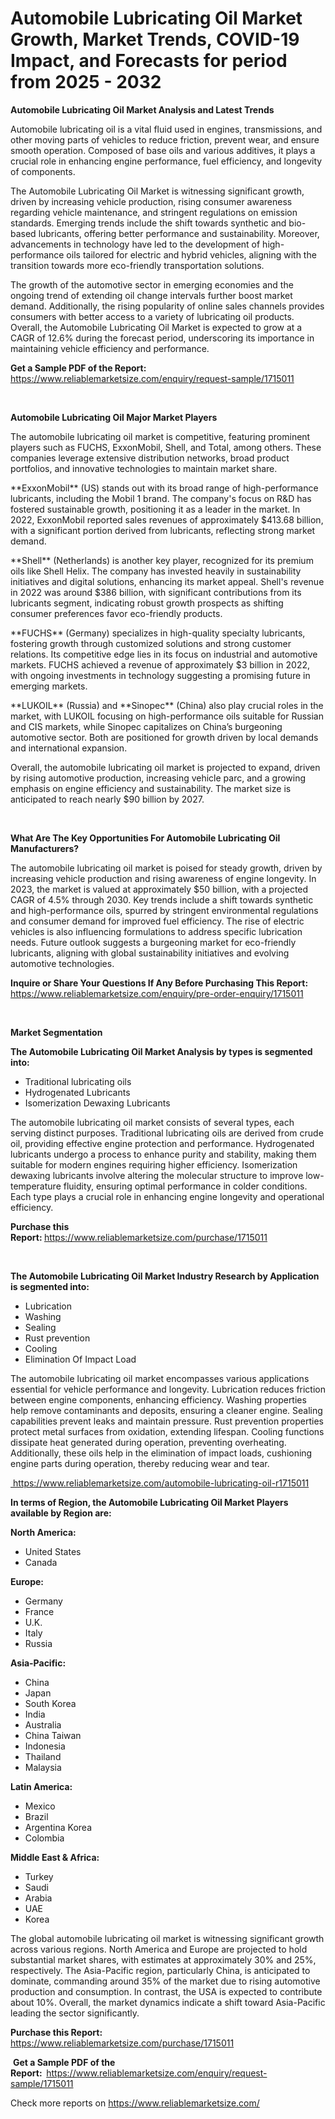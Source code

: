 <p><h1>Automobile Lubricating Oil Market Growth, Market Trends, COVID-19 Impact, and Forecasts for period from 2025 - 2032</h1></p><p><strong>Automobile Lubricating Oil Market Analysis and Latest Trends</strong></p>
<p><p>Automobile lubricating oil is a vital fluid used in engines, transmissions, and other moving parts of vehicles to reduce friction, prevent wear, and ensure smooth operation. Composed of base oils and various additives, it plays a crucial role in enhancing engine performance, fuel efficiency, and longevity of components. </p><p>The Automobile Lubricating Oil Market is witnessing significant growth, driven by increasing vehicle production, rising consumer awareness regarding vehicle maintenance, and stringent regulations on emission standards. Emerging trends include the shift towards synthetic and bio-based lubricants, offering better performance and sustainability. Moreover, advancements in technology have led to the development of high-performance oils tailored for electric and hybrid vehicles, aligning with the transition towards more eco-friendly transportation solutions.</p><p>The growth of the automotive sector in emerging economies and the ongoing trend of extending oil change intervals further boost market demand. Additionally, the rising popularity of online sales channels provides consumers with better access to a variety of lubricating oil products. Overall, the Automobile Lubricating Oil Market is expected to grow at a CAGR of 12.6% during the forecast period, underscoring its importance in maintaining vehicle efficiency and performance.</p></p>
<p><strong>Get a Sample PDF of the Report:&nbsp;</strong> <a href="https://www.reliablemarketsize.com/enquiry/request-sample/1715011?utm_campaign=1884&utm_medium=2&utm_source=Github&utm_content=ia&utm_term=11012025&utm_id=automobile-lubricating-oil">https://www.reliablemarketsize.com/enquiry/request-sample/1715011</a></p>
<p>&nbsp;</p>
<p><strong>Automobile Lubricating Oil Major Market Players</strong></p>
<p><p>The automobile lubricating oil market is competitive, featuring prominent players such as FUCHS, ExxonMobil, Shell, and Total, among others. These companies leverage extensive distribution networks, broad product portfolios, and innovative technologies to maintain market share.</p><p>**ExxonMobil** (US) stands out with its broad range of high-performance lubricants, including the Mobil 1 brand. The company's focus on R&D has fostered sustainable growth, positioning it as a leader in the market. In 2022, ExxonMobil reported sales revenues of approximately $413.68 billion, with a significant portion derived from lubricants, reflecting strong market demand.</p><p>**Shell** (Netherlands) is another key player, recognized for its premium oils like Shell Helix. The company has invested heavily in sustainability initiatives and digital solutions, enhancing its market appeal. Shell's revenue in 2022 was around $386 billion, with significant contributions from its lubricants segment, indicating robust growth prospects as shifting consumer preferences favor eco-friendly products.</p><p>**FUCHS** (Germany) specializes in high-quality specialty lubricants, fostering growth through customized solutions and strong customer relations. Its competitive edge lies in its focus on industrial and automotive markets. FUCHS achieved a revenue of approximately $3 billion in 2022, with ongoing investments in technology suggesting a promising future in emerging markets.</p><p>**LUKOIL** (Russia) and **Sinopec** (China) also play crucial roles in the market, with LUKOIL focusing on high-performance oils suitable for Russian and CIS markets, while Sinopec capitalizes on China’s burgeoning automotive sector. Both are positioned for growth driven by local demands and international expansion.</p><p>Overall, the automobile lubricating oil market is projected to expand, driven by rising automotive production, increasing vehicle parc, and a growing emphasis on engine efficiency and sustainability. The market size is anticipated to reach nearly $90 billion by 2027.</p></p>
<p>&nbsp;</p>
<p><strong>What Are The Key Opportunities For Automobile Lubricating Oil Manufacturers?</strong></p>
<p><p>The automobile lubricating oil market is poised for steady growth, driven by increasing vehicle production and rising awareness of engine longevity. In 2023, the market is valued at approximately $50 billion, with a projected CAGR of 4.5% through 2030. Key trends include a shift towards synthetic and high-performance oils, spurred by stringent environmental regulations and consumer demand for improved fuel efficiency. The rise of electric vehicles is also influencing formulations to address specific lubrication needs. Future outlook suggests a burgeoning market for eco-friendly lubricants, aligning with global sustainability initiatives and evolving automotive technologies.</p></p>
<p><strong>Inquire or Share Your Questions If Any Before Purchasing This Report:</strong> <a href="https://www.reliablemarketsize.com/enquiry/pre-order-enquiry/1715011?utm_campaign=1884&utm_medium=2&utm_source=Github&utm_content=ia&utm_term=11012025&utm_id=automobile-lubricating-oil">https://www.reliablemarketsize.com/enquiry/pre-order-enquiry/1715011</a></p>
<p>&nbsp;</p>
<p><strong>Market Segmentation</strong></p>
<p><strong>The Automobile Lubricating Oil Market Analysis by types is segmented into:</strong></p>
<p><ul><li>Traditional lubricating oils</li><li>Hydrogenated Lubricants</li><li>Isomerization Dewaxing Lubricants</li></ul></p>
<p><p>The automobile lubricating oil market consists of several types, each serving distinct purposes. Traditional lubricating oils are derived from crude oil, providing effective engine protection and performance. Hydrogenated lubricants undergo a process to enhance purity and stability, making them suitable for modern engines requiring higher efficiency. Isomerization dewaxing lubricants involve altering the molecular structure to improve low-temperature fluidity, ensuring optimal performance in colder conditions. Each type plays a crucial role in enhancing engine longevity and operational efficiency.</p></p>
<p><strong>Purchase this Report:&nbsp;</strong><a href="https://www.reliablemarketsize.com/purchase/1715011?utm_campaign=1884&utm_medium=2&utm_source=Github&utm_content=ia&utm_term=11012025&utm_id=automobile-lubricating-oil">https://www.reliablemarketsize.com/purchase/1715011</a></p>
<p>&nbsp;</p>
<p><strong>The Automobile Lubricating Oil Market Industry Research by Application is segmented into:</strong></p>
<p><ul><li>Lubrication</li><li>Washing</li><li>Sealing</li><li>Rust prevention</li><li>Cooling</li><li>Elimination Of Impact Load</li></ul></p>
<p><p>The automobile lubricating oil market encompasses various applications essential for vehicle performance and longevity. Lubrication reduces friction between engine components, enhancing efficiency. Washing properties help remove contaminants and deposits, ensuring a cleaner engine. Sealing capabilities prevent leaks and maintain pressure. Rust prevention properties protect metal surfaces from oxidation, extending lifespan. Cooling functions dissipate heat generated during operation, preventing overheating. Additionally, these oils help in the elimination of impact loads, cushioning engine parts during operation, thereby reducing wear and tear.</p></p>
<p><a href="https://www.reliablemarketsize.com/automobile-lubricating-oil-r1715011?utm_campaign=1884&utm_medium=2&utm_source=Github&utm_content=ia&utm_term=11012025&utm_id=automobile-lubricating-oil">&nbsp;https://www.reliablemarketsize.com/automobile-lubricating-oil-r1715011</a></p>
<p><strong>In terms of Region, the Automobile Lubricating Oil Market Players available by Region are:</strong></p>
<p>
    <p> <strong> North America: </strong>
        <ul>
            <li>United States</li>
            <li>Canada</li>
        </ul>
        </p> 
    <p> <strong> Europe: </strong>
        <ul>
            <li>Germany</li>
            <li>France</li>
            <li>U.K.</li>
            <li>Italy</li>
            <li>Russia</li>
        </ul>
        </p> 
    <p> <strong> Asia-Pacific: </strong>
        <ul>
            <li>China</li>
            <li>Japan</li>
            <li>South Korea</li>
            <li>India</li>
            <li>Australia</li>
            <li>China Taiwan</li>
            <li>Indonesia</li>
            <li>Thailand</li>
            <li>Malaysia</li>
        </ul>
        </p> 
    <p> <strong> Latin America: </strong>
        <ul>
            <li>Mexico</li>
            <li>Brazil</li>
            <li>Argentina Korea</li>
            <li>Colombia</li>
        </ul>
        </p> 
    <p> <strong> Middle East & Africa: </strong>
        <ul>
            <li>Turkey</li>
            <li>Saudi</li>
            <li>Arabia</li>
            <li>UAE</li>
            <li>Korea</li>
        </ul>
    </p>
    </p>
<p><p>The global automobile lubricating oil market is witnessing significant growth across various regions. North America and Europe are projected to hold substantial market shares, with estimates at approximately 30% and 25%, respectively. The Asia-Pacific region, particularly China, is anticipated to dominate, commanding around 35% of the market due to rising automotive production and consumption. In contrast, the USA is expected to contribute about 10%. Overall, the market dynamics indicate a shift toward Asia-Pacific leading the sector significantly.</p></p>
<p><strong>Purchase this Report: </strong><a href="https://www.reliablemarketsize.com/purchase/1715011?utm_campaign=1884&utm_medium=2&utm_source=Github&utm_content=ia&utm_term=11012025&utm_id=automobile-lubricating-oil">https://www.reliablemarketsize.com/purchase/1715011</a></p>
<p>&nbsp;<strong>Get a Sample PDF of the Report:&nbsp;&nbsp;</strong><a href="https://www.reliablemarketsize.com/enquiry/request-sample/1715011?utm_campaign=1884&utm_medium=2&utm_source=Github&utm_content=ia&utm_term=11012025&utm_id=automobile-lubricating-oil">https://www.reliablemarketsize.com/enquiry/request-sample/1715011</a></p>
<p><strong></strong></p>
<p>Check more reports on <a href="https://www.reliablemarketsize.com/?utm_campaign=1884&utm_medium=2&utm_source=Github&utm_content=ia&utm_term=11012025&utm_id=automobile-lubricating-oil">https://www.reliablemarketsize.com/</a></p>
